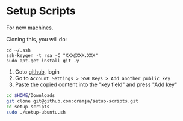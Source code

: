 # Setup Scripts

For new machines.

Cloning this, you will do:
```
cd ~/.ssh
ssh-keygen -t rsa -C "XXX@XXX.XXX"
sudo apt-get install git -y
```

1. Goto [github](github.com), login
2. Go to `Account Settings > SSH Keys > Add another public key`
3. Paste the copied content into the "key field" and press "Add key"


```bash
cd $HOME/Downloads
git clone git@github.com:cramja/setup-scripts.git
cd setup-scripts
sudo ./setup-ubuntu.sh
```